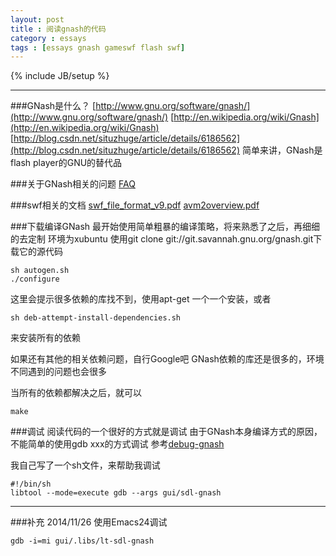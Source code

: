 ```yaml
---
layout: post
title : 阅读gnash的代码
category : essays
tags : [essays gnash gameswf flash swf]
---
```

{% include JB/setup %}

---

###GNash是什么？
[http://www.gnu.org/software/gnash/](http://www.gnu.org/software/gnash/)
[http://en.wikipedia.org/wiki/Gnash](http://en.wikipedia.org/wiki/Gnash)
[http://blog.csdn.net/situzhuge/article/details/6186562](http://blog.csdn.net/situzhuge/article/details/6186562)
简单来讲，GNash是flash player的GNU的替代品

###关于GNash相关的问题
[FAQ](http://www.gnashdev.org/?q=node/25)

###swf相关的文档
[swf_file_format_v9.pdf](http://pan.baidu.com/s/1i3BpNI9)
[avm2overview.pdf](http://pan.baidu.com/s/1eQna3kA)

###下载编译GNash
最开始使用简单粗暴的编译策略，将来熟悉了之后，再细细的去定制
环境为xubuntu
使用git clone git://git.savannah.gnu.org/gnash.git下载它的源代码
    
    sh autogen.sh
    ./configure

这里会提示很多依赖的库找不到，使用apt-get 一个一个安装，或者

    sh deb-attempt-install-dependencies.sh
    
来安装所有的依赖

如果还有其他的相关依赖问题，自行Google吧
GNash依赖的库还是很多的，环境不同遇到的问题也会很多

当所有的依赖都解决之后，就可以

    make
    
###调试
阅读代码的一个很好的方式就是调试
由于GNash本身编译方式的原因，不能简单的使用gdb xxx的方式调试
参考[debug-gnash](http://wiki.gnashdev.org/Debugging_Tips)

我自己写了一个sh文件，来帮助我调试

    #!/bin/sh
    libtool --mode=execute gdb --args gui/sdl-gnash
    
---
###补充 
2014/11/26
使用Emacs24调试 

    gdb -i=mi gui/.libs/lt-sdl-gnash
    
